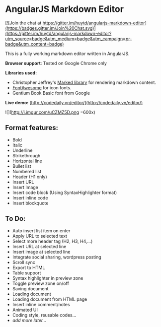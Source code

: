 AngularJS Markdown Editor
==========================

[![Join the chat at https://gitter.im/huytd/angularjs-markdown-editor](https://badges.gitter.im/Join%20Chat.svg)](https://gitter.im/huytd/angularjs-markdown-editor?utm_source=badge&utm_medium=badge&utm_campaign=pr-badge&utm_content=badge)

This is a fully working markdown editor written in AngularJS. 

**Browser support**: Tested on Google Chrome only

**Libraries used:**
- Christopher Jeffrey's [Marked library](https://github.com/chjj/marked) for rendering markdown content.
- [FontAwesome](http://fortawesome.github.io/Font-Awesome/) for icon fonts.
- Gentium Book Basic font from Google

**Live demo:**
[http://codedaily.vn/editor/](http://codedaily.vn/editor/)

![](http://i.imgur.com/uCZMZ5D.png =600x)

## Format features:
- Bold
- Italic
- Underline
- Strikethrough
- Horizontal line
- Bullet list
- Numbered list
- Header (H1 only)
- Insert URL
- Insert Image
- Insert code block (Using SyntaxHighlighter format)
- Insert inline code
- Insert blockquote

## To Do:
- Auto insert list item on enter
- Apply URL to selected text
- Select more header tag (H2, H3, H4,...)
- Insert URL at selected line
- Insert image at selected line
- Integrate social sharing, wordpress posting
- Scroll sync
- Export to HTML
- Table support
- Syntax highlighter in preview zone
- Toggle preview zone on/off
- Saving document
- Loading document 
- Loading document from HTML page
- Insert inline comment/notes
- Animated UI
- Coding style, reusable codes...
- _add more later..._
